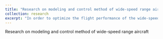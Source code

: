 ```yaml
---
title: "Research on modeling and control method of wide-speed range aircraft"
collection: research
excerpt: "In order to optimize the flight performance of the wide-speed range deformation vehicle, this project investigates its modeling and control with respect to its shape compatibility, strongly coupled state stability, and multi-state deformation. <br/><img src='/images/FW_VTOL.png'>"
---
```

Research on modeling and control method of wide-speed range aircraft


